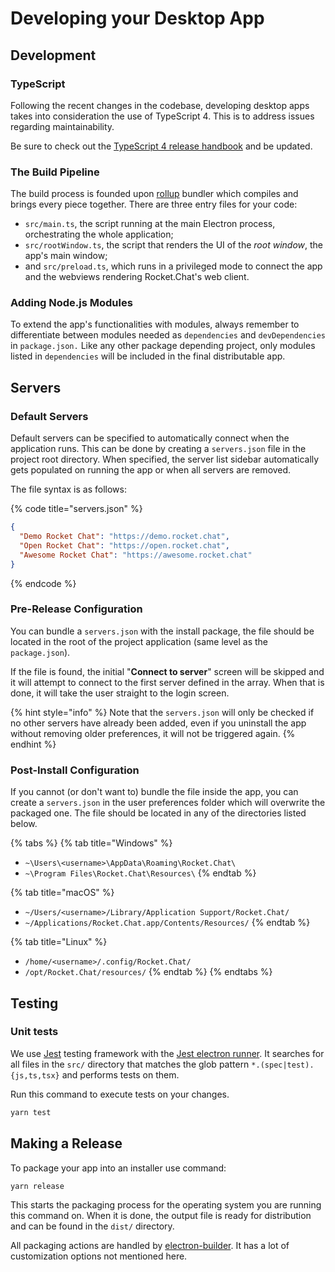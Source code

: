 # Developing your Desktop App

## Development

### TypeScript

Following the recent changes in the codebase, developing desktop apps takes into consideration the use of TypeScript 4. This is to address issues regarding maintainability.

Be sure to check out the [TypeScript 4 release handbook](https://www.typescriptlang.org/docs/handbook/release-notes/typescript-4-0.html) and be updated.

### The Build Pipeline

The build process is founded upon [rollup](https://rollupjs.org/) bundler which compiles and brings every piece together. There are three entry files for your code:

* `src/main.ts`, the script running at the main Electron process, orchestrating the whole application;
* `src/rootWindow.ts`, the script that renders the UI of the _root window_, the app's main window;
* and `src/preload.ts`, which runs in a privileged mode to connect the app and the webviews rendering Rocket.Chat's web client.

### Adding Node.js Modules

To extend the app's functionalities with modules, always remember to differentiate between modules needed as `dependencies` and `devDependencies` in `package.json.` Like any other package depending project, only modules listed in `dependencies` will be included in the final distributable app.

## Servers

### Default Servers

Default servers can be specified to automatically connect when the application runs. This can be done by creating a `servers.json` file in the project root directory. When specified, the server list sidebar automatically gets populated on running the app or when all servers are removed.

The file syntax is as follows:

{% code title="servers.json" %}
```json
{
  "Demo Rocket Chat": "https://demo.rocket.chat",
  "Open Rocket Chat": "https://open.rocket.chat",
  "Awesome Rocket Chat": "https://awesome.rocket.chat"
}
```
{% endcode %}

### Pre-Release Configuration

You can bundle a `servers.json` with the install package, the file should be located in the root of the project application (same level as the `package.json`).

If the file is found, the initial "**Connect to server**" screen will be skipped and it will attempt to connect to the first server defined in the array. When that is done, it will take the user straight to the login screen.

{% hint style="info" %}
Note that the `servers.json` will only be checked if no other servers have already been added, even if you uninstall the app without removing older preferences, it will not be triggered again.
{% endhint %}

### Post-Install Configuration

If you cannot (or don't want to) bundle the file inside the app, you can create a `servers.json` in the user preferences folder which will overwrite the packaged one. The file should be located in any of the directories listed below.

{% tabs %}
{% tab title="Windows" %}
* `~\Users\<username>\AppData\Roaming\Rocket.Chat\`
* `~\Program Files\Rocket.Chat\Resources\`
{% endtab %}

{% tab title="macOS" %}
* `~/Users/<username>/Library/Application Support/Rocket.Chat/`
* `~/Applications/Rocket.Chat.app/Contents/Resources/`
{% endtab %}

{% tab title="Linux" %}
* `/home/<username>/.config/Rocket.Chat/`
* `/opt/Rocket.Chat/resources/`
{% endtab %}
{% endtabs %}

## Testing

### **Unit tests**

We use [Jest](https://jestjs.io/) testing framework with the [Jest electron runner](https://github.com/facebook-atom/jest-electron-runner). It searches for all files in the `src/` directory that matches the glob pattern `*.(spec|test).{js,ts,tsx}` and performs tests on them.

Run this command to execute tests on your changes.

```bash
yarn test
```

## Making a Release

To package your app into an installer use command:

```bash
yarn release
```

This starts the packaging process for the operating system you are running this command on. When it is done, the output file is ready for distribution and can be found in the `dist/` directory.

All packaging actions are handled by [electron-builder](https://www.electron.build/). It has a lot of customization options not mentioned here.
